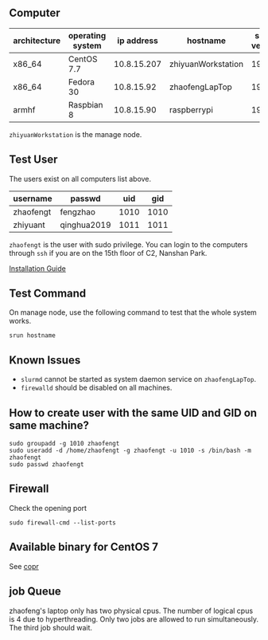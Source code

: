 ## Computer

| architecture | operating system | ip address  | hostname           | slurm version | 
|--------------|------------------|-------------|--------------------|---------------|
| x86_64       | CentOS 7.7       | 10.8.15.207 | zhiyuanWorkstation | 19.05         |
| x86_64       | Fedora 30        | 10.8.15.92  | zhaofengLapTop     | 19.05         |
| armhf        | Raspbian 8       | 10.8.15.90  | raspberrypi        | 19.05         |

`zhiyuanWorkstation` is the manage node.

## Test User
The users exist on all computers list above.

| username  | passwd      | uid  | gid  |
|-----------|-------------|------|------|
| zhaofengt | fengzhao    | 1010 | 1010 |
| zhiyuant  | qinghua2019 | 1011 | 1011 |


`zhaofengt` is the user with sudo privilege. You can login to the computers through `ssh` if you are on the 15th floor of C2, Nanshan Park.

[Installation Guide](https://www.slothparadise.com/how-to-install-slurm-on-centos-7-cluster/)


## Test Command
On manage node, use the following command to test that the whole system works.
```shell
srun hostname
```

## Known Issues
* `slurmd` cannot be started as system daemon service on `zhaofengLapTop`. 
* `firewalld` should be disabled on all machines.

## How to create user with the same UID and GID on same machine?
```shell
sudo groupadd -g 1010 zhaofengt
sudo useradd -d /home/zhaofengt -g zhaofengt -u 1010 -s /bin/bash -m zhaofengt
sudo passwd zhaofengt
```

## Firewall
Check the opening port
```shell
sudo firewall-cmd --list-ports
```
## Available binary for CentOS 7
See [copr](https://copr.fedorainfracloud.org/coprs/cmdntrf/Slurm19-nvml/package/slurm/)


## job Queue
zhaofeng's laptop only has two physical cpus. The number of logical cpus is 4 due to hyperthreading. Only two jobs are allowed to run simultaneously. The third job should 
wait.

